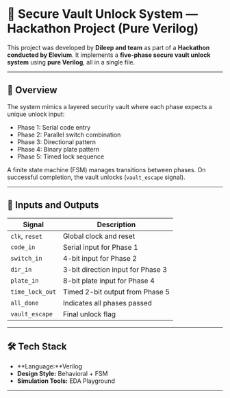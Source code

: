 # 🔐 Secure Vault Unlock System — Hackathon Project (Pure Verilog)

This project was developed by **Dileep and team** as part of a **Hackathon conducted by Elevium**. It implements a **five-phase secure vault unlock system** using **pure Verilog**, all in a single file.

---

## 📌 Overview

The system mimics a layered security vault where each phase expects a unique unlock input:
- Phase 1: Serial code entry
- Phase 2: Parallel switch combination
- Phase 3: Directional pattern
- Phase 4: Binary plate pattern
- Phase 5: Timed lock sequence

A finite state machine (FSM) manages transitions between phases. On successful completion, the vault unlocks (`vault_escape` signal).

---

## 🔧 Inputs and Outputs

| Signal         | Description                          |
|----------------|--------------------------------------|
| `clk`, `reset` | Global clock and reset               |
| `code_in`      | Serial input for Phase 1             |
| `switch_in`    | 4-bit input for Phase 2              |
| `dir_in`       | 3-bit direction input for Phase 3    |
| `plate_in`     | 8-bit plate input for Phase 4        |
| `time_lock_out`| Timed 2-bit output from Phase 5      |
| `all_done`     | Indicates all phases passed          |
| `vault_escape` | Final unlock flag                    |

---

## 🛠 Tech Stack

- **Language:**Verilog
- **Design Style:** Behavioral + FSM
- **Simulation Tools:** EDA Playground
---
